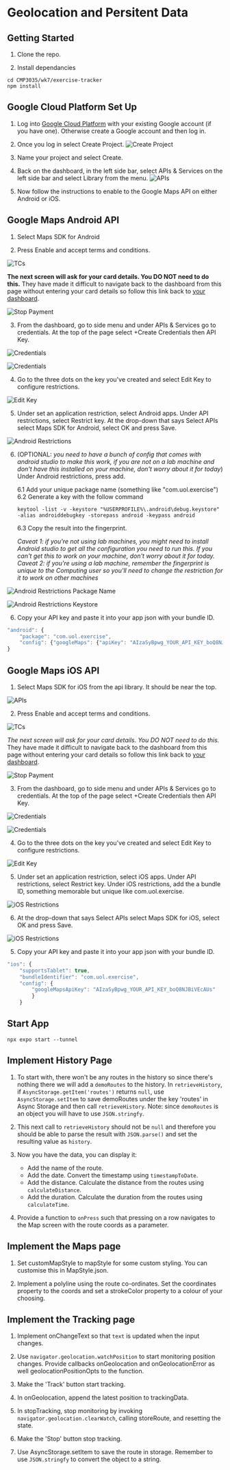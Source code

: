 # Geolocation and Persitent Data

## Getting Started
1. Clone the repo.

2. Install dependancies
```
cd CMP3035/wk7/exercise-tracker
npm install
```

## Google Cloud Platform Set Up
1. Log into [Google Cloud Platform](https://console.cloud.google.com/home/dashboard) with your existing Google account (if you have one). Otherwise create a Google account and then log in.

2. Once you log in select Create Project.
![Create Project](assets/create_project.png)

3. Name your project and select Create.

4. Back on the dashboard, in the left side bar, select APIs & Services on the left side bar and select Library from the menu.
![APIs](assets/apis.png)

5. Now follow the instructions to enable to the Google Maps API on either Android or iOS.

## Google Maps Android API
1. Select Maps SDK for Android

2. Press Enable and accept terms and conditions.

![TCs](assets/tcs.png)

**The next screen will ask for your card details. You DO NOT need to do this.** They have made it difficult to navigate back to the dashboard from this page without entering your card details so follow this link back to [your dashboard](https://console.cloud.google.com/home/dashboard).

![Stop Payment](assets/stoppay.png)

3. From the dashboard, go to side menu and under APIs & Services go to credentials. At the top of the page select +Create Credentials then API Key.

![Credentials](assets/creds1.png)

![Credentials](assets/creds2.png)

4. Go to the three dots on the key you've created and select Edit Key to configure restrictions. 

![Edit Key](assets/editkey.png)

5. Under set an application restriction, select Android apps. Under API restrictions, select Restrict key. At the drop-down that says Select APIs select Maps SDK for Android, select OK and press Save.

![Android Restrictions](assets/androidres.png)

6. (OPTIONAL: *you need to have a bunch of config that comes with android studio to make this work, if you are not on a lab machine and don't have this installed on your machine, don't worry about it for today*) Under Android restrictions, press add. 

    6.1 Add your unique package name (something like "com.uol.exercise")
    6.2 Generate a key with the follow command
    ```
    keytool -list -v -keystore "%USERPROFILE%\.android\debug.keystore" -alias androiddebugkey -storepass android -keypass android
    ```
    6.3 Copy the result into the fingerprint.

    *Caveat 1: if you're not using lab machines, you might need to install Android studio to get all the configuration you need to run this. If you can't get this to work on your machine, don't worry about it for today.*
    *Caveat 2: if you're using a lab machine, remember the fingerprint is unique to the Computing user so you'll need to change the restriction for it to work on other machines*

![Android Restrictions Package Name](assets/packagename.png)

![Android Restrictions Keystore](assets/keystore.png)

6. Copy your API key and paste it into your app json with your bundle ID.

```javascript
"android": {
    "package": "com.uol.exercise",
    "config": {"googleMaps": {"apiKey": "AIzaSyBpwg_YOUR_API_KEY_boQ8NJBiVEcAUs" }}
}
```

## Google Maps iOS API
1. Select Maps SDK for iOS from the api library. It should be near the top.

![APIs](assets/library.png)

2. Press Enable and accept terms and conditions.

![TCs](assets/tcs.png)

*The next screen will ask for your card details. You DO NOT need to do this.* They have made it difficult to navigate back to the dashboard from this page without entering your card details so follow this link back to [your dashboard](https://console.cloud.google.com/home/dashboard).

![Stop Payment](assets/stoppay.png)

3. From the dashboard, go to side menu and under APIs & Services go to credentials. At the top of the page select +Create Credentials then API Key.

![Credentials](assets/creds1.png)

![Credentials](assets/creds2.png)

4. Go to the three dots on the key you've created and select Edit Key to configure restrictions. 

![Edit Key](assets/editkey.png)

5. Under set an application restriction, select iOS apps. Under API restrictions, select Restrict key. Under iOS restrictions, add the a bundle ID, something memorable but unique like com.uol.exercise.

![iOS Restrictions](assets/iosres.png)

6. At the drop-down that says Select APIs select Maps SDK for iOS, select OK and press Save.

![iOS Restrictions](assets/iosres2.png)

5. Copy your API key and paste it into your app json with your bundle ID.
```javascript
"ios": {
    "supportsTablet": true,
    "bundleIdentifier": "com.uol.exercise",
    "config": {
        "googleMapsApiKey": "AIzaSyBpwg_YOUR_API_KEY_boQ8NJBiVEcAUs"
        }
    }
```

## Start App
```
npx expo start --tunnel
```

## Implement History Page
1. To start with, there won't be any routes in the history so since there's nothing there we will add a `demoRoutes` to the history. In `retrieveHistory`, if `AsyncStorage.getItem('routes')` returns `null`, use `AsyncStorage.setItem` to save demoRoutes under the key 'routes' in Async Storage and then call `retrieveHistory`. Note: since `demoRoutes` is an object you will have to use `JSON.stringfy`.

2. This next call to `retrieveHistory` should not be `null` and therefore you should be able to parse the result with `JSON.parse()` and set the resulting value as `history`.

3. Now you have the data, you can display it:
    - Add the name of the route.
    - Add the date. Convert the timestamp using `timestampToDate`.
    - Add the distance. Calculate the distance from the routes using `calculateDistance`.
    - Add the duration. Calculate the duration from the routes using `calculateTime`.

4. Provide a function to `onPress` such that pressing on a row navigates to the Map screen with the route coords as a parameter.

## Implement the Maps page
1. Set customMapStyle to mapStyle for some custom styling. You can customise this in MapStyle.json.

2. Implement a polyline using the route co-ordinates. Set the coordinates property to the coords and set a strokeColor property to a colour of your choosing.

## Implement the Tracking page
1. Implement onChangeText so that `text` is updated when the input changes.

2. Use `navigator.geolocation.watchPosition` to start monitoring position changes. Provide callbacks onGeolocation and onGeolocationError as well geolocationPositionOpts to the function.

3. Make the 'Track' button start tracking.

4. In onGeolocation, append the latest position to trackingData.

5. In stopTracking, stop monitoring by invoking `navigator.geolocation.clearWatch`, calling storeRoute, and resetting the state.

6. Make the 'Stop' button stop tracking.

7. Use AsyncStorage.setItem to save the route in storage. Remember to use `JSON.stringfy` to convert the object to a string.

